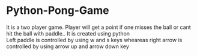 # Python-Pong-Game
It is a two player game. Player will get a point if one misses the ball or cant hit the ball with paddle.. It is created using python
<br>
Left paddle is controlled by using w and s keys wheareas right arrow is controlled by using arrow up and arrow down key
